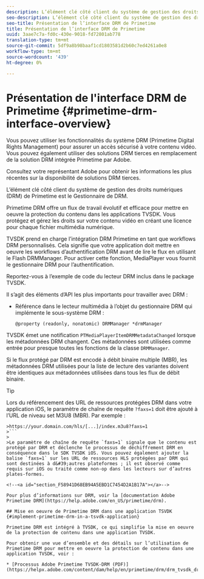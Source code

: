 ```yaml
---
description: L’élément clé côté client du système de gestion des droits numériques (DRM) de Primetime est le Gestionnaire de DRM.
seo-description: L’élément clé côté client du système de gestion des droits numériques (DRM) de Primetime est le Gestionnaire de DRM.
seo-title: Présentation de l’interface DRM de Primetime
title: Présentation de l’interface DRM de Primetime
uuid: 3aae7c7a-fd0c-430e-9018-fd72801ab778
translation-type: tm+mt
source-git-commit: 5df9a8b98baaf1cd1803581d2b60c7ed4261a0e8
workflow-type: tm+mt
source-wordcount: '439'
ht-degree: 0%

---
```



# Présentation de l&#39;interface DRM de Primetime {#primetime-drm-interface-overview}

Vous pouvez utiliser les fonctionnalités du système DRM (Primetime Digital Rights Management) pour assurer un accès sécurisé à votre contenu vidéo. Vous pouvez également utiliser des solutions DRM tierces en remplacement de la solution DRM intégrée Primetime par Adobe.

Consultez votre représentant Adobe pour obtenir les informations les plus récentes sur la disponibilité de solutions DRM tierces.

L’élément clé côté client du système de gestion des droits numériques (DRM) de Primetime est le Gestionnaire de DRM.

<!--<a id="section_4DD54E085AB345FE9BE00865E56B28DB"></a>-->

Primetime DRM offre un flux de travail évolutif et efficace pour mettre en oeuvre la protection du contenu dans les applications TVSDK. Vous protégez et gérez les droits sur votre contenu vidéo en créant une licence pour chaque fichier multimédia numérique.

TVSDK prend en charge l’intégration DRM Primetime en tant que workflows DRM personnalisés. Cela signifie que votre application doit mettre en oeuvre les workflows d’authentification DRM avant de lire le flux en utilisant le Flash DRMManager. Pour activer cette fonction, MediaPlayer vous fournit le gestionnaire DRM pour l’authentification.

Reportez-vous à l’exemple de code du lecteur DRM inclus dans le package TVSDK.

Il s’agit des éléments d’API les plus importants pour travailler avec DRM :

* Référence dans le lecteur multimédia à l’objet du gestionnaire DRM qui implémente le sous-système DRM :

   ```
   @property (readonly, nonatomic) DRMManager *drmManager
   ```

<!--<a id="section_F986DB1EDD6F44CD8E57419CCA0921E8"></a>-->

TVSDK émet une notification `PTMediaPlayerItemDRMMetadataChanged` lorsque les métadonnées DRM changent. Ces métadonnées sont utilisées comme entrée pour presque toutes les fonctions de la classe `DRMManager`.

<!--<a id="section_223DCF63BAB6438792A85352A79044CC"></a>-->

Si le flux protégé par DRM est encodé à débit binaire multiple (MBR), les métadonnées DRM utilisées pour la liste de lecture des variantes doivent être identiques aux métadonnées utilisées dans tous les flux de débit binaire.

>[!TIP]
>
>Lors du référencement des URL de ressources protégées DRM dans votre application iOS, le paramètre de chaîne de requête `?faxs=1` doit être ajouté à l’URL de niveau set M3U8 (MBR). Par exemple :
>
>
```
>https://your.domain.com/hls/[...]/index.m3u8?faxs=1
>```
>
>Le paramètre de chaîne de requête `faxs=1` signale que le contenu est protégé par DRM et déclenche le processus de déchiffrement DRM en conséquence dans le SDK TVSDK iOS. Vous pouvez également ajouter la balise `faxs=1` sur les URL de ressources HLS protégées par DRM qui sont destinées à d&#39;autres plateformes ; il est observé comme requis sur iOS ou traité comme non-op dans les lecteurs sur d’autres plates-formes.

<!--<a id="section_F58941D68EB94A5EBD1C7454D2A1B17A"></a>-->

Pour plus d’informations sur DRM, voir la [documentation Adobe Primetime DRM](https://help.adobe.com/en_US/primetime/drm).

## Mise en oeuvre de Primetime DRM dans une application TSVDK {#implement-primetime-drm-in-a-tsvdk-application}

Primetime DRM est intégré à TVSDK, ce qui simplifie la mise en oeuvre de la protection de contenu dans une application TVSDK.

Pour obtenir une vue d’ensemble et des détails sur l’utilisation de Primetime DRM pour mettre en oeuvre la protection de contenu dans une application TVSDK, voir :

* [Processus Adobe Primetime TVSDK-DRM (PDF)](https://helpx.adobe.com/content/dam/help/en/primetime/drm/drm_tvsdk_drm_workflow.pdf)